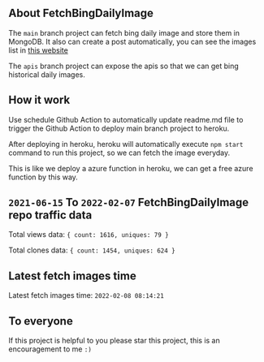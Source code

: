 ## About FetchBingDailyImage

The `main` branch project can fetch bing daily image and store them in MongoDB.
It also can create a post automatically, you can see the images list in [this website](https://oursalbum.netlify.app)

The `apis` branch project can expose the apis so that we can get bing historical daily images.

## How it work

Use schedule Github Action to automatically update readme.md file to trigger the Github Action to deploy main branch project to heroku.

After deploying in heroku, heroku will automatically execute `npm start` command to run this project, so we can fetch the image everyday.

This is like we deploy a azure function in heroku, we can get a free azure function by this way.

## `2021-06-15` To `2022-02-07` FetchBingDailyImage repo traffic data

Total views data: `{ count: 1616, uniques: 79 }`

Total clones data: `{ count: 1454, uniques: 624 }`

## Latest fetch images time

Latest fetch images time: `2022-02-08 08:14:21`

## To everyone

If this project is helpful to you please star this project, this is an encouragement to me `:)`



